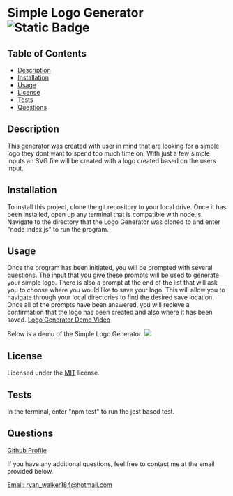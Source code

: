 # Simple Logo Generator		 ![Static Badge](https://img.shields.io/badge/license-MIT-green?style=plastic&logo=github) 

## Table of Contents 

  * [Description](#description) 
* [Installation](#installation) 
* [Usage](#usage) 
* [License](#license) 
* [Tests](#tests) 
* [Questions](#questions) 

## Description 

  This generator was created with user in mind that are looking for a simple logo they dont want to spend too much time on. With just a few simple inputs an SVG file will be created with a logo created based on the users input. 

## Installation 

  To install this project, clone the git repository to your local drive. Once it has been installed, open up any terminal that is compatible with node.js. Navigate to the directory that the Logo Generator was cloned to and enter "node index.js" to run the program. 

## Usage 

  Once the program has been initiated, you will be prompted with several questions. The input that you give these prompts will be used to generate your simple logo. There is also a prompt at the end of the list that will ask you to choose where you would like to save your logo. This will allow you to navigate through your local directories to find the desired save location. Once all of the prompts have been answered, you will recieve a confirmation that the logo has been created and also where it has been saved. 
  [Logo Generator Demo Video](https://drive.google.com/file/d/1paBg-rW9o9k1_nNp71p7xpUKhPiQzu0P/view?usp=sharing)

  Below is a demo of the Simple Logo Generator.
 ![](./images/LogoGenerator.gif)

## License 

  Licensed under the [MIT](https://opensource.org/license/MIT) license. 

## Tests 

  In the terminal, enter "npm test" to run the jest based test. 

## Questions 

  [Github Profile](https://github.com/Ryanwalker2/)
      
 If you have any additional questions, feel free to contact me at the email provided below.

[Email: ryan_walker184@hotmail.com](mailto:ryan_walker184@hotmail.com) 

